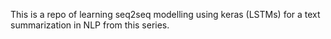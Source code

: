 This is a repo of learning seq2seq modelling using keras (LSTMs) for a text summarization in NLP from this series.
